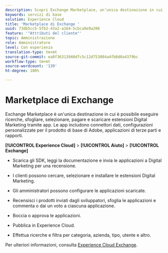 ```yaml
---
description: Scopri Exchange Marketplace, un’unica destinazione in cui è possibile cercare, sfogliare, selezionare, pagare e scaricare estensioni Digital Marketing tramite app.
keywords: servizi di base
solution: Experience Cloud
title: 'Marketplace di Exchange '
uuid: 73db5cc5-5fb2-43a2-a164-5cbca9e9a206
feature: '"Attributi del cliente"'
topic: Amministrazione
role: Amministratore
level: Con esperienza
translation-type: tm+mt
source-git-commit: ea8f36313940d7c5c12d753084a4fb8d0a4379bc
workflow-type: tm+mt
source-wordcount: '139'
ht-degree: 100%

---
```



# Marketplace di Exchange

Exchange Marketplace è un&#39;unica destinazione in cui è possibile eseguire ricerche, sfogliare, selezionare, pagare e scaricare estensioni Digital Marketing tramite app. Le app includono connettori dati, configurazioni personalizzate per il prodotto di base di Adobe, applicazioni di terze parti e rapporti.

**[!UICONTROL Experience Cloud]** > **[!UICONTROL Aiuto]** > **[!UICONTROL Exchange]**

* Scarica gli SDK, leggi la documentazione e invia le applicazioni a Digital Marketing per una recensione.

* I clienti possono cercare, selezionare e installare le estensioni Digital Marketing.

* Gli amministratori possono configurare le applicazioni scaricate.

* Recensisci i prodotti inviati dagli sviluppatori, sfoglia le applicazioni e commenta o dai un voto a ciascuna applicazione.

* Boccia o approva le applicazioni.

* Pubblica in Experience Cloud.

* Effettua ricerche e filtra per categoria, azienda, tipo, utente e altro.

Per ulteriori informazioni, consulta [Experience Cloud Exchange](https://exchange.adobe.com/experiencecloud.html).
